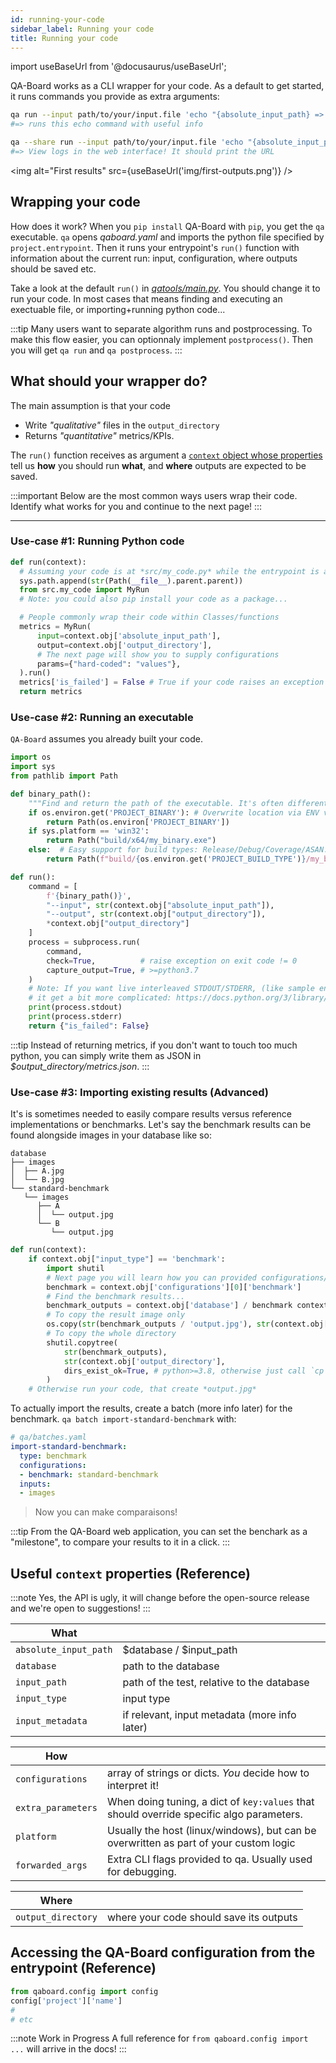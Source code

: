 ```yaml
---
id: running-your-code
sidebar_label: Running your code
title: Running your code
---
```

import useBaseUrl from '@docusaurus/useBaseUrl';

QA-Board works as a CLI wrapper for your code. As a default to get started, it runs commands you provide as extra arguments: 

```bash
qa run --input path/to/your/input.file 'echo "{absolute_input_path} => {output_directory}"'
#=> runs this echo command with useful info

qa --share run --input path/to/your/input.file 'echo "{absolute_input_path} => {output_directory}"'
#=> View logs in the web interface! It should print the URL
```

<img alt="First results" src={useBaseUrl('img/first-outputs.png')} />

## Wrapping your code
How does it work? When you `pip install` QA-Board with `pip`, you get the `qa` executable. `qa` opens *qaboard.yaml* and imports the python file specified by `project.entrypoint`. Then it runs your entrypoint's `run()` function with information about the current run: input, configuration, where outputs should be saved etc.

Take a look at the default `run()` in [*qatools/main.py*](https://github.com/Samsung/qaboard/blob/master/qatools/sample_project/qa/main.py). You should change it to run your code. In most cases that means finding and executing an exectuable file, or importing+running python code...

:::tip
Many users want to separate algorithm runs and postprocessing. To make this flow easier, you can optionnaly implement `postprocess()`. Then you will get `qa run` and `qa postprocess`.
:::

## What should your wrapper do?
The main assumption is that your code
- Write *"qualitative"* files in the `output_directory`
- Returns *"quantitative"* metrics/KPIs.

The `run()` function receives as argument a [`context` object whose properties](#reference-useful-context-properties) tell us **how** you should run **what**, and **where** outputs are expected to be saved.

:::important
Below are the most common ways users wrap their code. Identify what works for you and continue to the next page!
:::

---

### Use-case #1: Running Python code
```python
def run(context):
  # Assuming your code is at *src/my_code.py* while the entrypoint is at *qa/main.py*
  sys.path.append(str(Path(__file__).parent.parent))
  from src.my_code import MyRun
  # Note: you could also pip install your code as a package...

  # People commonly wrap their code within Classes/functions
  metrics = MyRun(
      input=context.obj['absolute_input_path'],
      output=context.obj['output_directory'],
      # The next page will show you to supply configurations
      params={"hard-coded": "values"}, 
  ).run()
  metrics['is_failed'] = False # True if your code raises an exception
  return metrics
```

### Use-case #2: Running an executable
`QA-Board` assumes you already built your code.     

```python
import os
import sys
from pathlib import Path

def binary_path():
    """Find and return the path of the executable. It's often different on Windows/Linux..."""
    if os.environ.get('PROJECT_BINARY'): # Overwrite location via ENV variables
        return Path(os.environ['PROJECT_BINARY'])
    if sys.platform == 'win32':
        return Path("build/x64/my_binary.exe")
    else:  # Easy support for build types: Release/Debug/Coverage/ASAN...
        return Path(f"build/{os.environ.get('PROJECT_BUILD_TYPE')}/my_binary")

def run():
    command = [
        f'{binary_path()}',
        "--input", str(context.obj["absolute_input_path"]),
        "--output", str(context.obj["output_directory"]),
        *context.obj["output_directory"]
    ]
    process = subprocess.run(
        command,
        check=True,          # raise exception on exit code != 0
        capture_output=True, # >=python3.7
    )
    # Note: If you want live interleaved STDOUT/STDERR, (like sample entrypoint from `qa init`),
    # it get a bit more complicated: https://docs.python.org/3/library/subprocess.html
    print(process.stdout)
    print(process.stderr)
    return {"is_failed": False}
```

:::tip
Instead of returning metrics, if you don't want to touch too much python, you can simply write them as JSON in *$output_directory/metrics.json*.
:::

### Use-case #3: Importing existing results (Advanced)
It's is sometimes needed to easily compare results versus reference implementations or benchmarks. Let's say the benchmark results can be found alongside images in your database like so:

```log
database
├── images
│  ├── A.jpg
│  └── B.jpg
└── standard-benchmark
   └── images
      ├── A
      │  └── output.jpg
      └── B
         └── output.jpg
```

```python
def run(context):
    if context.obj["input_type"] == 'benchmark':
        import shutil
        # Next page you will learn how you can provided configurations/parameters to the run.
        benchmark = context.obj['configurations'][0]['benchmark']
        # Find the benchmark results...
        benchmark_outputs = context.obj['database'] / benchmark context.obj['input_path'].parent / context.obj['input_path'].stem
        # To copy the result image only
        os.copy(str(benchmark_outputs / 'output.jpg'), str(context.obj['output_directory'])
        # To copy the whole directory
        shutil.copytree(
            str(benchmark_outputs),
            str(context.obj['output_directory'],
            dirs_exist_ok=True, # python>=3.8, otherwise just call `cp -R` to do it yourself...
        )
    # Otherwise run your code, that create *output.jpg*
```

To actually import the results, create a batch (more info later) for the benchmark. `qa batch import-standard-benchmark` with:

```yaml
# qa/batches.yaml
import-standard-benchmark:
  type: benchmark
  configurations:
  - benchmark: standard-benchmark
  inputs:
  - images
```

> Now you can make comparaisons!

:::tip
From the QA-Board web application, you can set the benchark as a "milestone", to compare your results to it in a click.
:::


## Useful `context` properties (Reference)
:::note
Yes, the API is ugly, it will change before the open-source release and we're open to suggestions!
:::

| **What**              |                                               |
|-----------------------|-----------------------------------------------|
| `absolute_input_path` | $database / $input_path                       |
| `database`            | path to the database                          |
| `input_path`          | path of the test, relative to the database    |
| `input_type`          | input type                                    |
| `input_metadata`      | if relevant, input metadata (more info later) |

| **How**            |                                                                                          |
|--------------------|------------------------------------------------------------------------------------------|
| `configurations`   | array of strings or dicts. *You* decide how to interpret  it!                            |
| `extra_parameters` | When doing tuning, a dict of `key:values` that should override specific algo parameters. |
| `platform`         | Usually the host (linux/windows), but can be overwritten as part of your custom logic    |
| `forwarded_args`   | Extra CLI flags provided to qa. Usually used for debugging.                              |

| **Where**           |                                            |
|---------------------|--------------------------------------------|
| `output_directory`  | where your code should save its outputs    |

## Accessing the QA-Board configuration from the entrypoint (Reference)
```python
from qaboard.config import config
config['project']['name']
#
# etc
```

:::note Work in Progress
A full reference for `from qaboard.config import ...` will arrive in the docs!
:::